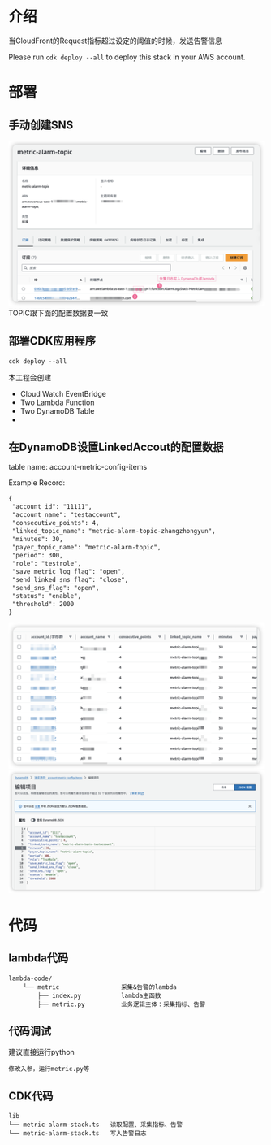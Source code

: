 # 介绍
当CloudFront的Request指标超过设定的阈值的时候，发送告警信息

Please run `cdk deploy --all` to deploy this stack in your AWS account.
# 部署
## 手动创建SNS
![SNS Infomation](docs/images/sns_detail.png)
TOPIC跟下面的配置数据要一致
## 部署CDK应用程序
```
cdk deploy --all
```
本工程会创建
* Cloud Watch EventBridge
* Two Lambda Function
* Two DynamoDB Table
* 
## 在DynamoDB设置LinkedAccout的配置数据

table name: account-metric-config-items


Example Record: 
```
{
 "account_id": "11111",
 "account_name": "testaccount",
 "consecutive_points": 4,
 "linked_topic_name": "metric-alarm-topic-zhangzhongyun",
 "minutes": 30,
 "payer_topic_name": "metric-alarm-topic",
 "period": 300,
 "role": "testrole",
 "save_metric_log_flag": "open",
 "send_linked_sns_flag": "close",
 "send_sns_flag": "open",
 "status": "enable",
 "threshold": 2000
}
```
![config list](docs/images/config_list.png)
![config detail](docs/images/config_detail.png)


# 代码
## lambda代码
```
lambda-code/
    └── metric                 采集&告警的lambda
        ├── index.py           lambda主函数
        ├── metric.py          业务逻辑主体：采集指标、告警
```
## 代码调试
建议直接运行python
```
修改入参，运行metric.py等
```
## CDK代码
```
lib
└── metric-alarm-stack.ts   读取配置、采集指标、告警
└── metric-alarm-stack.ts   写入告警日志
```